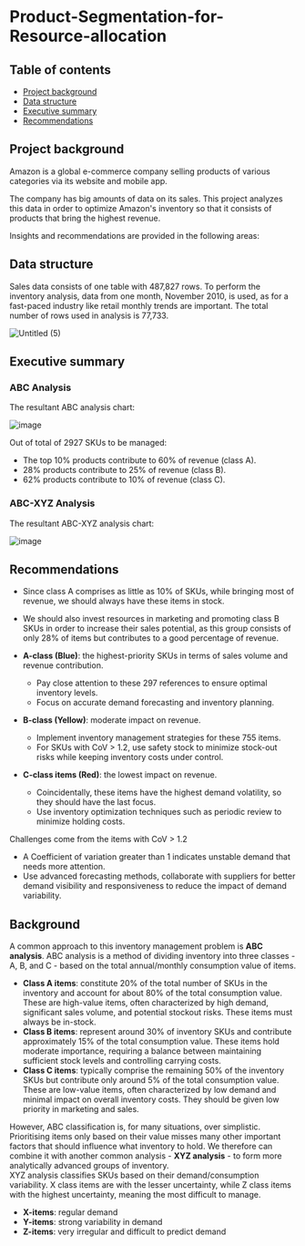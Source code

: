 # Product-Segmentation-for-Resource-allocation
## Table of contents
* [Project background](https://github.com/Azidalus/Product-Segmentation-for-Resource-allocation#Project-background)
* [Data structure](https://github.com/Azidalus/Product-Segmentation-for-Resource-allocation#Data-structure)
* [Executive summary](https://github.com/Azidalus/Product-Segmentation-for-Resource-allocation#Executive-summary)
* [Recommendations](https://github.com/Azidalus/Product-Segmentation-for-Resource-allocation#Recommendations)

## Project background
Amazon is a global e-commerce company selling products of various categories via its website and mobile app. 

The company has big amounts of data on its sales. This project analyzes this data in order to optimize Amazon's inventory so that it consists of products that bring the highest revenue.

Insights and recommendations are provided in the following areas:


## Data structure
Sales data consists of one table with 487,827 rows. To perform the inventory analysis, data from one month, November 2010, is used, as for a fast-paced industry like retail monthly trends are important. The total number of rows used in analysis is 77,733.

![Untitled (5)](https://github.com/user-attachments/assets/fd53b4e3-3454-4737-9a07-e4925063e56d)

## Executive summary

### ABC Analysis
The resultant ABC analysis chart: 

![image](https://github.com/user-attachments/assets/129a0efc-22af-4950-93c0-c7fed8ad4bae)

Out of total of 2927 SKUs to be managed:
- The top 10% products contribute to 60% of revenue (class A).
- 28% products contribute to 25% of revenue (class B).
- 62% products contribute to 10% of revenue (class C).

### ABC-XYZ Analysis
The resultant ABC-XYZ analysis chart:

![image](https://github.com/user-attachments/assets/1d3ea98d-cddc-49c5-88e6-debe501d1439)

## Recommendations
- Since class A comprises as little as 10% of SKUs, while bringing most of revenue, we should always have these items in stock.
- We should also invest resources in marketing and promoting class B SKUs in order to increase their sales potential, as this group consists of only 28% of items but contributes to a good percentage of revenue.

- **A-class (Blue)**: the highest-priority SKUs in terms of sales volume and revenue contribution.
  - Pay close attention to these 297 references to ensure optimal inventory levels.
  - Focus on accurate demand forecasting and inventory planning.
- **B-class (Yellow)**: moderate impact on revenue.
  - Implement inventory management strategies for these 755 items.
  - For SKUs with CoV > 1.2, use safety stock to minimize stock-out risks while keeping inventory costs under control.
- **C-class items (Red)**: the lowest impact on revenue.
  - Coincidentally, these items have the highest demand volatility, so they should have the last focus.
  - Use inventory optimization techniques such as periodic review to minimize holding costs.

Challenges come from the items with CoV > 1.2
- A Coefficient of variation greater than 1 indicates unstable demand that needs more attention.
- Use advanced forecasting methods, collaborate with suppliers for better demand visibility and
responsiveness to reduce the impact of demand variability. 

## Background
A common approach to this inventory management problem is **ABC analysis**. ABC analysis is a method of dividing inventory into three classes - A, B, and C - based on the total annual/monthly consumption value of items. 
- **Class A items**: constitute 20% of the total number of SKUs in the inventory and account for about 80% of the total consumption value. These are high-value items, often characterized by high demand, significant sales volume, and potential stockout risks. These items must always be in-stock.
- **Class B items**: represent around 30% of inventory SKUs and contribute approximately 15% of the total consumption value. These items hold moderate importance, requiring a balance between maintaining sufficient stock levels and controlling carrying costs.
- **Class C items**: typically comprise the remaining 50% of the inventory SKUs but contribute only around 5% of the total consumption value. These are low-value items, often characterized by low demand and minimal impact on overall inventory costs. They should be given low priority in marketing and sales.

However, ABC classification is, for many situations, over simplistic. Prioritising items only based on their value misses many other important factors that should influence what inventory to hold. We therefore can combine it with another common analysis - **XYZ analysis** - to form more analytically advanced groups of inventory. \
XYZ analysis classifies SKUs based on their demand/consumption variability. X class items are with the lesser uncertainty, while Z class items with the highest uncertainty, meaning the most difficult to manage.
- **X-items**: regular demand
- **Y-items**: strong variability in demand
- **Z-items**: very irregular and difficult to predict demand
